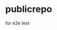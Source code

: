 # publicrepo
for e2e test










































































































































































































































































































































































































































































































































































































































































































































































































































































































































































































































































































































































